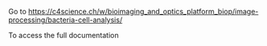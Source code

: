 Go to https://c4science.ch/w/bioimaging_and_optics_platform_biop/image-processing/bacteria-cell-analysis/

To access the full documentation